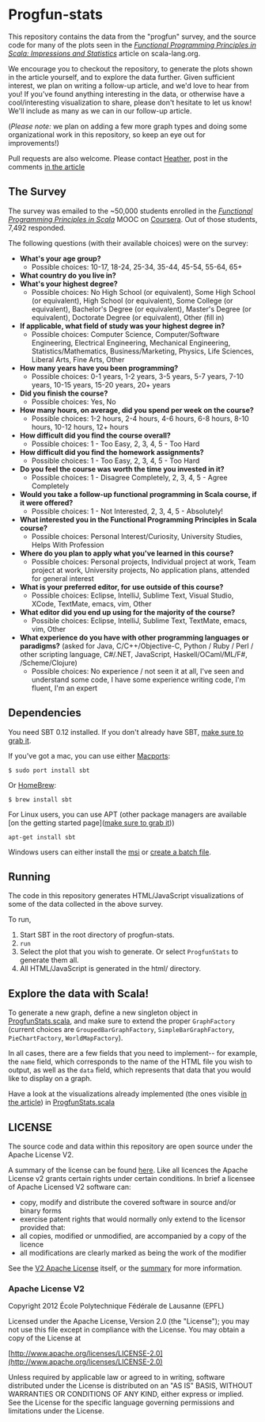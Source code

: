 # Progfun-stats

This repository contains the data from the "progfun" survey, and the source code for many of the plots seen in the [_Functional Programming Principles in Scala: Impressions and Statistics_](http://docs.scala-lang.org/news/functional-programming-principles-in-scala-impressions-and-statistics.html) article on scala-lang.org.

We encourage you to checkout the repository, to generate the plots shown in the article yourself, and to explore the data further. Given sufficient interest, we plan on writing a follow-up article, and we'd love to hear from you! If you've found anything interesting in the data, or otherwise have a cool/interesting visualization to share, please don't hesitate to let us know! We'll include as many as we can in our follow-up article.

(*Please note:* we plan on adding a few more graph types and doing some organizational work in this repository, so keep an eye out for improvements!)

Pull requests are also welcome. Please contact [Heather](http://people.epfl.ch/heather.miller), post in the comments [in the article](http://docs.scala-lang.org/news/functional-programming-principles-in-scala-impressions-and-statistics.html)

## The Survey

The survey was emailed to the ~50,000 students enrolled in the [_Functional Programming Principles in Scala_](https://www.coursera.org/course/progfun) MOOC on [Coursera](http://coursera.org). Out of those students, 7,492 responded.

The following questions (with their available choices) were on the survey:

- **What's your age group?**
  - Possible choices: 10-17, 18-24, 25-34, 35-44, 45-54, 55-64, 65+
- **What country do you live in?**
- **What's your highest degree?**
  - Possible choices: No High School (or equivalent), Some High School (or equivalent), High School (or equivalent), Some College (or equivalent), Bachelor's Degree (or equivalent), Master's Degree (or equivalent), Doctorate Degree (or equivalent), Other (fill in)
- **If applicable, what field of study was your highest degree in?**
  - Possible choices: Computer Science, Computer/Software Engineering, Electrical Engineering, Mechanical Engineering, Statistics/Mathematics, Business/Marketing, Physics, Life Sciences, Liberal Arts, Fine Arts, Other
- **How many years have you been programming?**
  - Possible choices: 0-1 years, 1-2 years, 3-5 years, 5-7 years, 7-10 years, 10-15 years, 15-20 years, 20+ years
- **Did you finish the course?**
  - Possible choices: Yes, No
- **How many hours, on average, did you spend per week on the course?**
  - Possible choices: 1-2 hours, 2-4 hours, 4-6 hours, 6-8 hours, 8-10 hours, 10-12 hours, 12+ hours
- **How difficult did you find the course overall?**
  - Possible choices: 1 - Too Easy, 2, 3, 4, 5 - Too Hard
- **How difficult did you find the homework assignments?**
  - Possible choices: 1 - Too Easy, 2, 3, 4, 5 - Too Hard
- **Do you feel the course was worth the time you invested in it?**
  - Possible choices: 1 - Disagree Completely, 2, 3, 4, 5 - Agree Completely
- **Would you take a follow-up functional programming in Scala course, if it were offered?**
  - Possible choices: 1 - Not Interested, 2, 3, 4, 5 - Absolutely!
- **What interested you in the Functional Programming Principles in Scala course?**
  - Possible choices: Personal Interest/Curiosity, University Studies, Helps With Profession
- **Where do you plan to apply what you've learned in this course?**
  - Possible choices: Personal projects, Individual project at work, Team project at work, University projects, No application plans, attended for general interest
- **What is your preferred editor, for use outside of this course?**
  - Possible choices: Eclipse, IntelliJ, Sublime Text, Visual Studio, XCode, TextMate, emacs, vim, Other
- **What editor did you end up using for the majority of the course?**
  - Possible choices: Eclipse, IntelliJ, Sublime Text, TextMate, emacs, vim, Other
- **What experience do you have with other programming languages or paradigms?** (asked for Java, C/C++/Objective-C, Python / Ruby / Perl / other scripting language, C#/.NET, JavaScript, Haskell/OCaml/ML/F#, /Scheme/Clojure)
  - Possible choices: No experience / not seen it at all, I've seen and understand some code, I have some experience writing code, I'm fluent, I'm an expert

## Dependencies

You need SBT 0.12 installed. If you don't already have SBT, [make sure to grab it](https://github.com/harrah/xsbt/wiki/Getting-Started-Setup).

If you've got a mac, you can use either [Macports](http://macports.org/):

    $ sudo port install sbt

Or [HomeBrew](http://mxcl.github.com/homebrew/):

    $ brew install sbt

For Linux users, you can use APT (other package managers are available [on the getting started page]([make sure to grab it](https://github.com/harrah/xsbt/wiki/Getting-Started-Setup)))

    apt-get install sbt

Windows users can either install the [msi](http://scalasbt.artifactoryonline.com/scalasbt/sbt-native-packages/org/scala-sbt/sbt/0.12.0/sbt.msi) or [create a batch file](https://github.com/harrah/xsbt/wiki/Getting-Started-Setup).

## Running

The code in this repository generates HTML/JavaScript visualizations of some of the data collected in the above survey.

To run,

1. Start SBT in the root directory of progfun-stats.
2. `run`
3. Select the plot that you wish to generate. Or select `ProgfunStats` to generate them all.
4. All HTML/JavaScript is generated in the html/ directory.

## Explore the data with Scala!

To generate a new graph, define a new singleton object in [ProgfunStats.scala](https://github.com/heathermiller/progfun-stats/blob/master/src/main/scala/progfun/ProgfunStats.scala), and make sure to extend the proper `GraphFactory` (current choices are `GroupedBarGraphFactory`, `SimpleBarGraphFactory`, `PieChartFactory`, `WorldMapFactory`).

In all cases, there are a few fields that you need to implement-- for example, the `name` field, which corresponds to the name of the HTML file you wish to output, as well as the `data` field, which represents that data that you would like to display on a graph.

Have a look at the visualizations already implemented (the ones visible [in the article](http://docs.scala-lang.org/news/functional-programming-principles-in-scala-impressions-and-statistics.html)) in [ProgfunStats.scala](https://github.com/heathermiller/progfun-stats/blob/master/src/main/scala/progfun/ProgfunStats.scala)

## LICENSE

The source code and data within this repository are open source under the Apache License V2.

A summary of the license can be found [here](http://www.oss-watch.ac.uk/resources/apache2).
Like all licences the Apache License v2 grants certain rights under certain conditions. In brief a licensee of Apache Licensed V2 software can:

- copy, modify and distribute the covered software in source and/or binary forms
- exercise patent rights that would normally only extend to the licensor provided that:
- all copies, modified or unmodified, are accompanied by a copy of the licence
- all modifications are clearly marked as being the work of the modifier

See the [V2 Apache License](http://www.apache.org/licenses/LICENSE-2.0) itself, or the [summary](http://www.oss-watch.ac.uk/resources/apache2) for more information.

### Apache License V2

Copyright 2012 École Polytechnique Fédérale de Lausanne (EPFL)

Licensed under the Apache License, Version 2.0 (the "License");
you may not use this file except in compliance with the License.
You may obtain a copy of the License at

   [http://www.apache.org/licenses/LICENSE-2.0](http://www.apache.org/licenses/LICENSE-2.0)

Unless required by applicable law or agreed to in writing, software
distributed under the License is distributed on an "AS IS" BASIS,
WITHOUT WARRANTIES OR CONDITIONS OF ANY KIND, either express or implied.
See the License for the specific language governing permissions and
limitations under the License.


